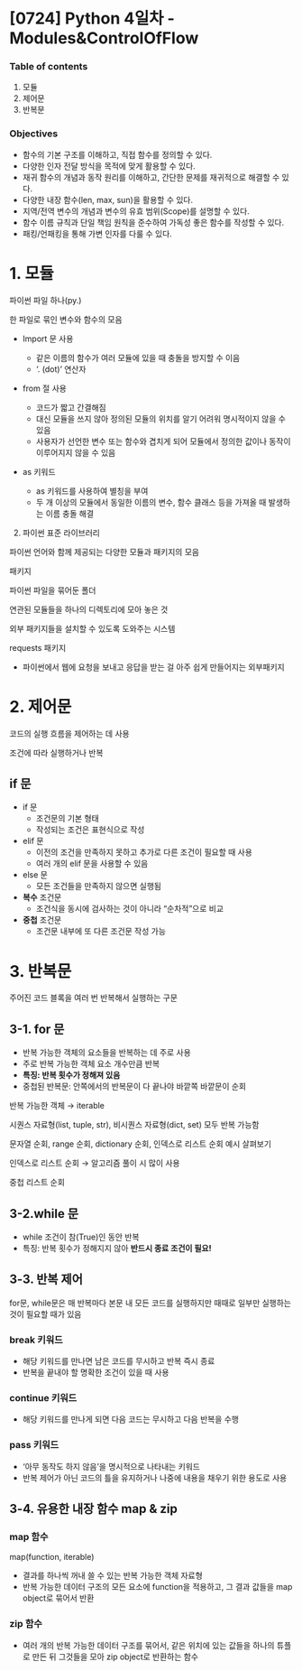 # [0724] Python 4일차 - Modules&ControlOfFlow

### Table of contents
1. 모듈
2. 제어문
3. 반복문


### Objectives
- 함수의 기본 구조를 이해하고, 직접 함수를 정의할 수 있다.
- 다양한 인자 전달 방식을 목적에 맞게 활용할 수 있다.
- 재귀 함수의 개념과 동작 원리를 이해하고, 간단한 문제를 재귀적으로 해결할 수 있다.
- 다양한 내장 함수(len, max, sun)을 활용할 수 있다.
- 지역/전역 변수의 개념과 변수의 유효 범위(Scope)를 설명할 수 있다.
- 함수 이름 규칙과 단일 책임 원칙을 준수하여 가독성 좋은 함수를 작성할 수 있다.
- 패킹/언패킹을 통해 가변 인자를 다룰 수 있다.




# 1. 모듈

파이썬 파일 하나(py.)

한 파일로 묶인 변수와 함수의 모음

- Import 문 사용
    - 같은 이름의 함수가 여러 모듈에 있을 때 충돌을 방지할 수 이음
    - ‘. (dot)’ 연산자

- from 절 사용
    - 코드가 짧고 간결해짐
    - 대신 모듈을 쓰지 않아 정의된 모듈의 위치를 알기 어려워 명시적이지 않을 수 있음
    - 사용자가 선언한 변수 또는 함수와 겹치게 되어 모듈에서 정의한 값이나 동작이 이루어지지 않을 수 있음
    
- as 키워드
    - as 키워드를 사용하여 별칭을 부여
    - 두 개 이상의 모듈에서 동일한 이름의 변수, 함수 클래스 등을 가져올 때 발생하는 이름 충돌 해결
    

2. 파이썬 표준 라이브러리

파이썬 언어와 함께 제공되는 다양한 모듈과 패키지의 모음

패키지

파이썬 파일을 묶어둔 폴더

연관된 모듈들을 하나의 디렉토리에 모아 놓은 것


외부 패키지들을 설치할 수 있도록 도와주는 시스템

requests 패키지

- 파이썬에서 웹에 요청을 보내고 응답을 받는 걸 아주 쉽게 만들어지는 외부패키지

# 2. 제어문

코드의 실행 흐름을 제어하는 데 사용

조건에 따라 실행하거나 반복

## if 문

- if 문
    - 조건문의 기본 형태
    - 작성되는 조건은 표현식으로 작성
- elif 문
    - 이전의 조건을 만족하지 못하고 추가로 다른 조건이 필요할 때 사용
    - 여러 개의 elif 문을 사용할 수 있음
- else 문
    - 모든 조건들을 만족하지 않으면 실행됨
- **복수** 조건문
    - 조건식을 동시에 검사하는 것이 아니라 “순차적”으로 비교
- **중첩** 조건문
    - 조건문 내부에 또 다른 조건문 작성 가능

# 3. 반복문

주어진 코드 블록을 여러 번 반복해서 실행하는 구문

## 3-1. for 문

- 반복 가능한 객체의 요소들을 반복하는 데 주로 사용
- 주로 반복 가능한 객체 요소 개수만큼 반복
- **특징: 반복 횟수가 정해져 있음**
- 중첩된 반복문: 안쪽에서의 반복문이 다 끝나야 바깥쪽 바깥문이 순회

반복 가능한 객체 → iterable 

시퀀스 자료형(list, tuple, str), 비시퀀스 자료형(dict, set) 모두 반복 가능함

문자열 순회, range 순회, dictionary 순회, 인덱스로 리스트 순회 예시 살펴보기

인덱스로 리스트 순회 → 알고리즘 풀이 시 많이 사용

중첩 리스트 순회

## 3-2.while 문

- while 조건이 참(True)인 동안 반복
- 특징: 반복 횟수가 정해지지 않아 **반드시 종료 조건이 필요!**


## 3-3. 반복 제어

for문, while문은 매 반복마다 본문 내 모든 코드를 실행하지만 때때로 일부만 실행하는 것이 필요할 때가 있음

### break 키워드

- 해당 키워드를 만나면 남은 코드를 무시하고 반복 즉시 종료
- 반복을 끝내야 할 명확한 조건이 있을 때 사용

### continue 키워드

- 해당 키워드를 만나게 되면 다음 코드는 무시하고 다음 반복을 수행

### pass 키워드

- ‘아무 동작도 하지 않음’을 명시적으로 나타내는 키워드
- 반복 제어가 아닌 코드의 틀을 유지하거나 나중에 내용을 채우기 위한 용도로 사용

## 3-4. 유용한 내장 함수 map & zip

### map 함수

map(function, iterable)

- 결과를 하나씩 꺼내 쓸 수 있는 반복 가능한 객체 자료형
- 반복 가능한 데이터 구조의 모든 요소에 function을 적용하고, 그 결과 값들을 map object로 묶어서 반환

### zip 함수

- 여러 개의 반복 가능한 데이터 구조를 묶어서, 같은 위치에 있는 값들을 하나의 튜플로 만든 뒤 그것들을 모아 zip object로 반환하는 함수